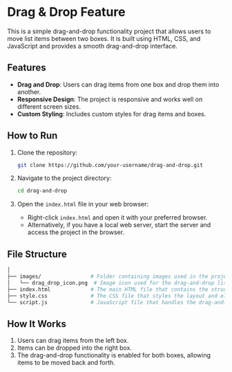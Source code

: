 # Drag & Drop Feature

This is a simple drag-and-drop functionality project that allows users to move list items between two boxes. It is built using HTML, CSS, and JavaScript and provides a smooth drag-and-drop interface.

## Features

- **Drag and Drop**: Users can drag items from one box and drop them into another.
- **Responsive Design**: The project is responsive and works well on different screen sizes.
- **Custom Styling**: Includes custom styles for drag items and boxes.

## How to Run

1. Clone the repository:
   ```bash
   git clone https://github.com/your-username/drag-and-drop.git
   ```

2. Navigate to the project directory:
   ```bash
   cd drag-and-drop
   ```

3. Open the `index.html` file in your web browser:
   - Right-click `index.html` and open it with your preferred browser.
   - Alternatively, if you have a local web server, start the server and access the project in the browser.

## File Structure

```bash
│
├── images/                # Folder containing images used in the project
│   └── drag_drop_icon.png  # Image icon used for the drag-and-drop list items
├── index.html             # The main HTML file that contains the structure
├── style.css              # The CSS file that styles the layout and elements
└── script.js              # JavaScript file that handles the drag-and-drop functionality
```

## How It Works

1. Users can drag items from the left box.
2. Items can be dropped into the right box.
3. The drag-and-drop functionality is enabled for both boxes, allowing items to be moved back and forth.
